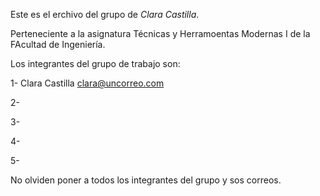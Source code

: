 Este es el erchivo del grupo de *Clara Castilla*.

Perteneciente a la asignatura Técnicas y Herramoentas Modernas I de la FAcultad de Ingeniería.

Los integrantes del grupo de trabajo son:

1- Clara Castilla <clara@uncorreo.com>

2- 

3- 

4- 

5- 

No olviden poner a todos los integrantes del grupo y sos correos.

